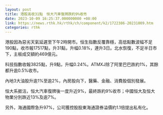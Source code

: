 ```yaml
---
layout: post
title: 港股高收31點　恒大汽車復牌跌約9%收市
date: 2023-10-09 16:25:37.000000000 +08:00
link: https://news.rthk.hk/rthk/ch/component/k2/1722386-20231009.htm
categories: rthk
---
```


港股因為惡劣天氣延遲至下午2時開市。恒生指數反覆靠穩，高低點數波幅不足190點，收市報17517點，升31點，升幅0.18%，連升3日。北水恢復，不足半日市下，主板成交額約469億元。

科技指數收報3825點，升9點，升幅0.24%。ATMXJ除了阿里巴巴跌約1%，其餘都升逾0.5%收市。

內地3大油股升逾1%至逾2%，內房股向下，醫藥、金融、消費股個別發展。

恒大系捱沽，恒大汽車復牌後一度升近9%，最終跌約9%收市；中國恒大及恒大物業分別跌近13%及逾7%。

另外，海通國際急升97%，公司獲控股股東海通證券溢價約1.1倍提出私有化。
